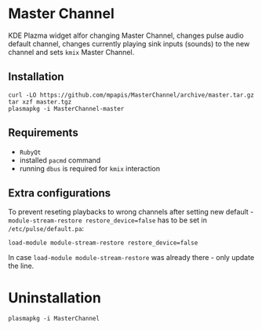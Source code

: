 # Master Channel

KDE Plazma widget alfor changing Master Channel, changes pulse audio
default channel, changes currently playing sink inputs (sounds) to the
new channel and sets `kmix` Master Channel.

## Installation

    curl -LO https://github.com/mpapis/MasterChannel/archive/master.tar.gz
    tar xzf master.tgz
    plasmapkg -i MasterChannel-master

## Requirements

- `RubyQt`
- installed `pacmd` command
- running `dbus` is required for `kmix` interaction

## Extra configurations

To prevent reseting playbacks to wrong channels after setting new
default - `module-stream-restore restore_device=false` has to be set in
`/etc/pulse/default.pa`:

    load-module module-stream-restore restore_device=false

In case `load-module module-stream-restore` was already there - only
update the line.

# Uninstallation

    plasmapkg -i MasterChannel
